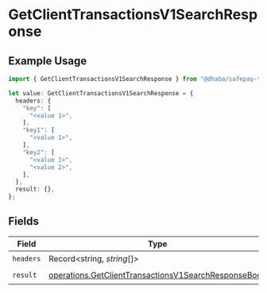 # GetClientTransactionsV1SearchResponse

## Example Usage

```typescript
import { GetClientTransactionsV1SearchResponse } from "@dhaba/safepay-ts/models/operations";

let value: GetClientTransactionsV1SearchResponse = {
  headers: {
    "key": [
      "<value 1>",
    ],
    "key1": [
      "<value 1>",
    ],
    "key2": [
      "<value 1>",
      "<value 2>",
    ],
  },
  result: {},
};
```

## Fields

| Field                                                                                                                        | Type                                                                                                                         | Required                                                                                                                     | Description                                                                                                                  |
| ---------------------------------------------------------------------------------------------------------------------------- | ---------------------------------------------------------------------------------------------------------------------------- | ---------------------------------------------------------------------------------------------------------------------------- | ---------------------------------------------------------------------------------------------------------------------------- |
| `headers`                                                                                                                    | Record<string, *string*[]>                                                                                                   | :heavy_check_mark:                                                                                                           | N/A                                                                                                                          |
| `result`                                                                                                                     | [operations.GetClientTransactionsV1SearchResponseBody](../../models/operations/getclienttransactionsv1searchresponsebody.md) | :heavy_check_mark:                                                                                                           | N/A                                                                                                                          |